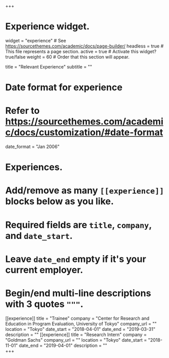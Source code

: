 +++
# Experience widget.
widget = "experience"  # See https://sourcethemes.com/academic/docs/page-builder/
headless = true  # This file represents a page section.
active = true  # Activate this widget? true/false
weight = 60  # Order that this section will appear.

title = "Relevant Experience"
subtitle = ""

# Date format for experience
#   Refer to https://sourcethemes.com/academic/docs/customization/#date-format
date_format = "Jan 2006"

# Experiences.
#   Add/remove as many `[[experience]]` blocks below as you like.
#   Required fields are `title`, `company`, and `date_start`.
#   Leave `date_end` empty if it's your current employer.
#   Begin/end multi-line descriptions with 3 quotes `"""`.
[[experience]]
  title = "Trainee"
  company = "Center for Research and Education in Program Evaluation, University of Tokyo"
  company_url = ""
  location = "Tokyo"
  date_start = "2018-04-01"
  date_end = "2019-03-31"
  description = ""
[[experience]]
  title = "Research Intern"
  company = "Goldman Sachs"
  company_url = ""
  location = "Tokyo"
  date_start = "2018-11-01"
  date_end = "2019-04-01"
  description = ""  
+++
